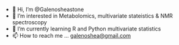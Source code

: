 - 👋 Hi, I’m @Galenosheastone
- 👀 I’m interested in Metabolomics, multivariate stateistics & NMR spectroscopy 
- 🌱 I’m currently learning R and Python multivariate statistics 
- 📫 How to reach me ... galenoshea@gmail.com

